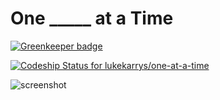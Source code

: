 # One _____ at a Time

[![Greenkeeper badge](https://badges.greenkeeper.io/lukekarrys/one-at-a-time.svg)](https://greenkeeper.io/)

[ ![Codeship Status for lukekarrys/one-at-a-time](https://codeship.com/projects/4d8318b0-c3e3-0133-16a9-427fe156ca01/status?branch=master)](https://codeship.com/projects/138195)

![screenshot](https://cldup.com/WhsAei3Uj2.png)

